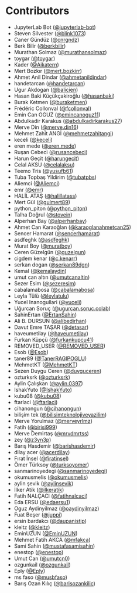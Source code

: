 # Contributors

* JupyterLab Bot ([@jupyterlab-bot](https://crowdin.com/profile/jupyterlab-bot))
* Steven Silvester ([@blink1073](https://crowdin.com/profile/blink1073))
* Caner Gündüz ([@cnrgndz](https://crowdin.com/profile/cnrgndz))
* Berk Bilir ([@berkbilir](https://crowdin.com/profile/berkbilir))
* Murathan Solmaz ([@murathansolmaz](https://crowdin.com/profile/murathansolmaz))
* toygar ([@toygar](https://crowdin.com/profile/toygar))
* Kader ([@Aikatern](https://crowdin.com/profile/Aikatern))
* Mert Bozkır ([@mert.bozkirr](https://crowdin.com/profile/mert.bozkirr))
* Ahmet Anil Dindar ([@ahmetanildindar](https://crowdin.com/profile/ahmetanildindar))
* handetarcan ([@handetarcan](https://crowdin.com/profile/handetarcan))
* Ugur Akdogan ([@balicien](https://crowdin.com/profile/balicien))
* Hasan Baki Küçükçakiroğlu ([@hasanbaki](https://crowdin.com/profile/hasanbaki))
* Burak Ketmen ([@buraketmen](https://crowdin.com/profile/buraketmen))
* Frédéric Collonval ([@fcollonval](https://crowdin.com/profile/fcollonval))
* Emin Can OGUZ ([@emincanoguz11](https://crowdin.com/profile/emincanoguz11))
* Abdulkadir Karakus ([@abdulkadirkarakus27](https://crowdin.com/profile/abdulkadirkarakus27))
* Merve Din ([@merve.din16](https://crowdin.com/profile/merve.din16))
* Mehmet Zahit ANGİ ([@mehmetzahitangi](https://crowdin.com/profile/mehmetzahitangi))
* keceli ([@keceli](https://crowdin.com/profile/keceli))
* eren mede ([@eren.mede](https://crowdin.com/profile/eren.mede))
* Ruşan Cebeci ([@rusancebeci](https://crowdin.com/profile/rusancebeci))
* Harun Geçit ([@harungecit](https://crowdin.com/profile/harungecit))
* Celal AKSU ([@celalaksu](https://crowdin.com/profile/celalaksu))
* Teemo Tris ([@yusufb61](https://crowdin.com/profile/yusufb61))
* Tuba Topbaş Yildirim ([@tubatpbs](https://crowdin.com/profile/tubatpbs))
* Aliemci ([@Aliemci](https://crowdin.com/profile/Aliemci))
* emr ([@emr](https://crowdin.com/profile/emr))
* HALİL ATAŞ ([@halillatass](https://crowdin.com/profile/halillatass))
* Mert Gül ([@gulmert89](https://crowdin.com/profile/gulmert89))
* python_piton ([@python_piton](https://crowdin.com/profile/python_piton))
* Talha Doğrul ([@stovein](https://crowdin.com/profile/stovein))
* Alperhan Bay ([@alperhanbay](https://crowdin.com/profile/alperhanbay))
* Ahmet Can Karaoğlan ([@karaoglanahmetcan25](https://crowdin.com/profile/karaoglanahmetcan25))
* Sencer Hamarat ([@sencerhamarat](https://crowdin.com/profile/sencerhamarat))
* asdfeghk ([@asdfeghk](https://crowdin.com/profile/asdfeghk))
* Murat Boy ([@muratboy](https://crowdin.com/profile/muratboy))
* Ceren Güzelgün ([@guzelgun](https://crowdin.com/profile/guzelgun))
* cigdem kenar ([@c.kenarr](https://crowdin.com/profile/c.kenarr))
* serkan dogan ([@serkan89dgn](https://crowdin.com/profile/serkan89dgn))
* Kemal ([@kemalaydin](https://crowdin.com/profile/kemalaydin))
* umut can altın ([@umutcanaltin](https://crowdin.com/profile/umutcanaltin))
* Sezer Esim ([@sezeresim](https://crowdin.com/profile/sezeresim))
* cabalamabosa ([@cabalamabosa](https://crowdin.com/profile/cabalamabosa))
* Leyla Tülü ([@leylatulu](https://crowdin.com/profile/leylatulu))
* Yucel Inanogullari ([@yuceli](https://crowdin.com/profile/yuceli))
* Uğurcan Soruç ([@ugurcan.soruc.colab](https://crowdin.com/profile/ugurcan.soruc.colab))
* SahinErtan ([@ErtanSahin](https://crowdin.com/profile/ErtanSahin))
* Ali B. DURSUN ([@alibedirhan](https://crowdin.com/profile/alibedirhan))
* Davut Emre TAŞAR ([@detasar](https://crowdin.com/profile/detasar))
* haveumetilay ([@haveumetilay](https://crowdin.com/profile/haveumetilay))
* Furkan Küpçü ([@furkankupcu41](https://crowdin.com/profile/furkankupcu41))
* REMOVED_USER ([@REMOVED_USER](https://crowdin.com/profile/REMOVED_USER))
* Esob ([@Esob](https://crowdin.com/profile/Esob))
* taner89 ([@TanerRAGIPOGLU](https://crowdin.com/profile/TanerRAGIPOGLU))
* MehmetKT ([@MehmetKT](https://crowdin.com/profile/MehmetKT))
* Sezen Duygu Ceren ([@duyguceren](https://crowdin.com/profile/duyguceren))
* ozturksrk ([@ozturksrk](https://crowdin.com/profile/ozturksrk))
* Aylin Çalışkan ([@aylin.0397](https://crowdin.com/profile/aylin.0397))
* IshakYuto ([@IshakYuto](https://crowdin.com/profile/IshakYuto))
* kubu08 ([@kubu08](https://crowdin.com/profile/kubu08))
* ftarlaci ([@ftarlaci](https://crowdin.com/profile/ftarlaci))
* cihanongun ([@cihanongun](https://crowdin.com/profile/cihanongun))
* bilişim tek ([@bilisimteknolojiveyazilim](https://crowdin.com/profile/bilisimteknolojiveyazilim))
* Merve Yorulmaz ([@merveyrlmz](https://crowdin.com/profile/merveyrlmz))
* Fatih ([@birisi999](https://crowdin.com/profile/birisi999))
* Merve Demirtaş ([@mrvdmrtss](https://crowdin.com/profile/mrvdmrtss))
* zey ([@z3yn3p](https://crowdin.com/profile/z3yn3p))
* Barış Hasdemir ([@barishasdemir](https://crowdin.com/profile/barishasdemir))
* dilay acer ([@acerdilay](https://crowdin.com/profile/acerdilay))
* Fırat İnsel ([@firatinsel](https://crowdin.com/profile/firatinsel))
* Ömer Türksoy ([@turksoyomer](https://crowdin.com/profile/turksoyomer))
* sanmarinoyedegi ([@sanmarinoyedegi](https://crowdin.com/profile/sanmarinoyedegi))
* okumusmelis ([@okumusmelis](https://crowdin.com/profile/okumusmelis))
* aylin şevik ([@aylinsevik](https://crowdin.com/profile/aylinsevik))
* İlker Atik ([@ilkeratik](https://crowdin.com/profile/ilkeratik))
* Fatih NALÇACI ([@fatihnalcaci](https://crowdin.com/profile/fatihnalcaci))
* Eda ERSU ([@edaersu1](https://crowdin.com/profile/edaersu1))
* Oguz Aydinyilmaz ([@oaydinyilmaz](https://crowdin.com/profile/oaydinyilmaz))
* Fuat Beşer ([@juppi](https://crowdin.com/profile/juppi))
* ersin bardakcı ([@daupanistip](https://crowdin.com/profile/daupanistip))
* kleitz ([@kleitz](https://crowdin.com/profile/kleitz))
* EminUZUN ([@EminUZUN](https://crowdin.com/profile/EminUZUN))
* Mehmet Fatih AKCA ([@mfakca](https://crowdin.com/profile/mfakca))
* Sami Sahin ([@mustafasamisahin](https://crowdin.com/profile/mustafasamisahin))
* enestop ([@enestop](https://crowdin.com/profile/enestop))
* Umut Can ([@umutcn0](https://crowdin.com/profile/umutcn0))
* ozgunkail ([@ozgunkail](https://crowdin.com/profile/ozgunkail))
* Eply ([@Eply](https://crowdin.com/profile/Eply))
* ms faso ([@musbfaso](https://crowdin.com/profile/musbfaso))
* Barış Ozan Kılıç ([@barisozankilic](https://crowdin.com/profile/barisozankilic))
